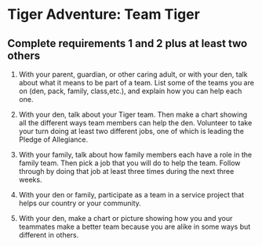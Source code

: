 # Tiger Adventure: Team Tiger

## Complete requirements 1 and 2 plus at least two others

1. With your parent, guardian, or other caring adult, or with your den, talk about what it means to be part of a team. List some of the teams you are on (den, pack, family, class,etc.), and explain how you can help each one.

2. With your den, talk about your Tiger team. Then make a
chart showing all the different ways team members can
help the den. Volunteer to take your turn doing at least
two different jobs, one of which is leading the Pledge of
Allegiance.

3. With your family, talk about how family members each have
a role in the family team. Then pick a job that you will do
to help the team. Follow through by doing that job at least
three times during the next three weeks.

4. With your den or family, participate as a team in a service project that helps our country or your community.

5. With your den, make a chart or picture showing how you
and your teammates make a better team because you are
alike in some ways but different in others.
